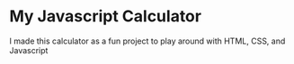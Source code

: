 # My Javascript Calculator

I made this calculator as a fun project to play around with HTML, CSS, and Javascript
